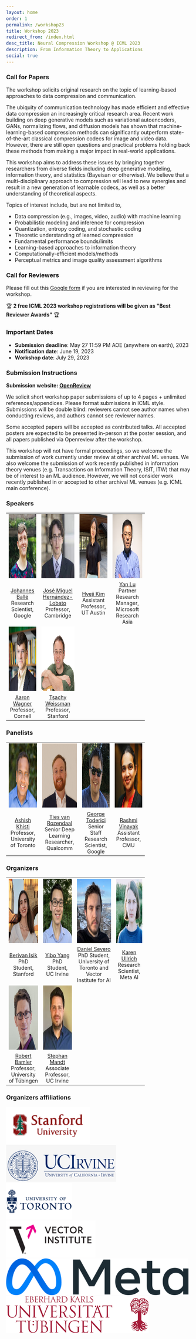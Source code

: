 ```yaml
---
layout: home
order: 1
permalink: /workshop23
title: Workshop 2023
redirect_from: /index.html
desc_title: Neural Compression Workshop @ ICML 2023
description: From Information Theory to Applications 
social: true
---
```



### Call for Papers


The workshop solicits original research on the topic of learning-based approaches to data compression and communication.

The ubiquity of communication technology  has made efficient and effective data compression an increasingly critical research area. Recent work building on deep generative models such as variational autoencoders, GANs, normalizing flows, and diffusion models has shown that machine-learning-based compression methods can significantly outperform state-of-the-art classical compression codecs for image and video data. However, there are still open questions and practical problems holding back these methods from making a major impact in real-world applications.

This workshop aims to address these issues by bringing together researchers from diverse fields including deep generative modeling, information theory, and statistics (Bayeisan or otherwise).  We believe that a multi-disciplinary approach to compression will lead to new synergies and result in a new generation of learnable codecs, as well as a better understanding of theoretical aspects.


Topics of interest include, but are not limited to,
* Data compression (e.g., images, video, audio) with machine learning
* Probabilistic modeling and inference for compression
* Quantization, entropy coding, and stochastic coding
* Theoretic understanding of learned compression
* Fundamental performance bounds/limits
* Learning-based approaches to information theory
* Computationally-efficient models/methods
* Perceptual metrics and image quality assessment algorithms


### Call for Reviewers
Please fill out this [Google form](https://docs.google.com/forms/d/e/1FAIpQLSd3L9_o7vAZUSWjWMxi18jZHuIrBaafUBm6v1fTZQorK2o9Qw/viewform) if you are interested in reviewing for the workshop.

🏆 **2 free ICML 2023 workshop registrations will be given as "Best Reviewer Awards"** 🏆

### Important Dates

* **Submission deadline**: May 27 11:59 PM AOE (anywhere on earth), 2023
* **Notification date**: June 19, 2023
* **Workshop date**: July 29, 2023

### Submission Instructions

**Submission website: [OpenReview](https://openreview.net/group?id=ICML.cc/2023/Workshop/NCW)**

We solicit short workshop paper submissions of up to 4 pages + unlimited references/appendices. Please format submissions in ICML style. Submissions will be double blind: reviewers cannot see author names when conducting reviews, and authors cannot see reviewer names.

Some accepted papers will be accepted as contributed talks. All accepted posters are expected to be presented in-person at the poster session, and all papers published via Openreview after the workshop.

This workshop will not have formal proceedings, so we welcome the submission of work currently under review at other archival ML venues. We also welcome the submission of work recently published in information theory venues (e.g. Transactions on Information Theory, ISIT, ITW) that may be of interest to an ML audience. However, we will not consider work recently published in or accepted to other archival ML venues (e.g. ICML main conference).

<!-- Paper submissions should be made through OpenReview and further information will be available at [CFP]({{ site.baseurl }}{% link _pages/iclr21_call.md %}). Please send your inquiries by email to the organizers at [neural.compression.workshop@gmail.com](mailto:neural.compression.workshop@gmail.com). -->



### Speakers 

<table style="width:75%">
  <tr>
    <td style="text-align:center"><img src="assets/img/johannes_balle.jpg" height="175"></td>
    <td style="text-align:center"><img src="assets/img/jose_hernandez-lobato.jpg" height="175"></td>
    <td style="text-align:center"><img src="assets/img/hyeji_kim.png" height="175"></td>
    <td style="text-align:center"><img src="assets/img/yan_lu.jpg" height="175"></td>
  </tr>
  <tr>
    <td style="text-align:center"><a href="https://balle.io">Johannes Ballé</a> <br> Research Scientist, Google</td>
    <td style="text-align:center"><a href="https://jmhl.org">José Miguel Hernández-Lobato</a> <br> Professor, Cambridge</td>
    <td style="text-align:center"><a href="https://sites.utexas.edu/hkim/">Hyeji Kim</a> <br> Assistant Professor, UT Austin</td>
    <td style="text-align:center"><a href="https://www.microsoft.com/en-us/research/people/yanlu/">Yan Lu</a> <br> Partner Research Manager, Microsoft Research Asia</td>
  </tr>
  <tr>
    <td style="text-align:center"><img src="assets/img/aaron_wagner.jpg" height="175"></td>
    <td style="text-align:center"><img src="assets/img/tsachy_weissman.png" height="175"></td>
  </tr>
  <tr>
    <td style="text-align:center"><a href="https://www.ece.cornell.edu/faculty-directory/aaron-b-wagner">Aaron Wagner</a> <br> Professor, Cornell</td>
    <td style="text-align:center"><a href="https://web.stanford.edu/~tsachy/">Tsachy Weissman</a> <br> Professor, Stanford</td>
  </tr>
</table>

### Panelists

<table style="width:75%">
  <tr>
    <td style="text-align:center"><img src="assets/img/ashish_khisti.jpg" height="175"></td>
    <td style="text-align:center"><img src="assets/img/ties_van_rozendaal.jpg" height="175"></td>
    <td style="text-align:center"><img src="assets/img/george_toderici.jpg" height="175"></td>
    <td style="text-align:center"><img src="assets/img/rashmi_vinayak.jpg" height="175"></td>
  </tr>
  <tr>
    <td style="text-align:center"><a href="https://www.ece.utoronto.ca/people/khisti-a/">Ashish Khisti</a> <br> Professor, University of Toronto</td>
    <td style="text-align:center"><a href="http://www.tivaro.nl/">Ties van Rozendaal</a> <br> Senior Deep Learning Researcher, Qualcomm</td>
    <td style="text-align:center"><a href="https://research.google/people/author38233/"> George Toderici </a> <br> Senior Staff Research Scientist, Google</td>
    <td style="text-align:center"><a href="http://www.cs.cmu.edu/~rvinayak/">Rashmi Vinayak</a> <br>Assistant Professor, CMU</td>
  </tr>
</table>

### Organizers


<table style="width:75%">
  <tr>
    <td style="text-align:center"><img src="assets/img/berivan_isik.jpg" height="175"></td>
    <td style="text-align:center"><img src="assets/img/yibo_yang.jpg" height="175"></td>
    <td style="text-align:center"><img src="assets/img/daniel_severo.jpg" height="175"></td>
    <td style="text-align:center"><img src="assets/img/karen_ullrich.jpg" height="175"></td>
  </tr>
  <tr>
    <td style="text-align:center"><a href="https://sites.google.com/view/berivanisik">Berivan Isik</a> <br>PhD Student, Stanford</td>
    <td style="text-align:center"><a href="https://yiboyang.com">Yibo Yang</a> <br> PhD Student, UC Irvine</td>
    <td style="text-align:center"><a href="https://dsevero.com">Daniel Severo</a> <br> PhD Student, University of Toronto and Vector Institute for AI</td>
    <td style="text-align:center"><a href="https://karenullrich.info">Karen Ullrich</a> <br>Research Scientist, Meta AI</td>
  </tr>
  <tr>
    <td style="text-align:center"><img src="assets/img/robert_bamler.jpg" height="175"></td>
    <td style="text-align:center"><img src="assets/img/stephan_mandt.jpg" height="175"></td>
  </tr>
  <tr>
    <td style="text-align:center"><a href="https://robamler.github.io">Robert Bamler</a> <br> Professor, University of Tübingen</td>
    <td style="text-align:center"><a href="http://www.stephanmandt.com">Stephan Mandt</a> <br> Associate Professor, UC Irvine</td>
  </tr>
</table>


### Organizers affiliations
<td style="text-align:center"><img src="assets/img/logo_stanford.png" height="100"></td>
<br>

<td style="text-align:center"><img src="assets/img/logo_uci.jpg" height="100"></td>
<br>

<td style="text-align:center"><img src="assets/img/logo_uoft.png" height="100"></td>
<br>

<td style="text-align:center"><img src="assets/img/logo_vector.png" height="100"></td>
<br>

<td style="text-align:center"><img src="assets/img/logo_meta.png" height="100"></td>
<br>

<td style="text-align:center"><img src="assets/img/logo_ut.png" height="100"></td>

